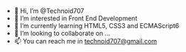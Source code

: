 - 👋 Hi, I’m @Technoid707
- 👀 I’m interested in Front End Development
- 🌱 I’m currently learning HTML5, CSS3 and ECMAScript6
- 💞️ I’m looking to collaborate on ...
- 📫 You can reach me in technoid707@gmail.com

<!---
Technoid707/Technoid707 is a ✨ special ✨ repository because its `README.md` (this file) appears on your GitHub profile.
You can click the Preview link to take a look at your changes.
--->
